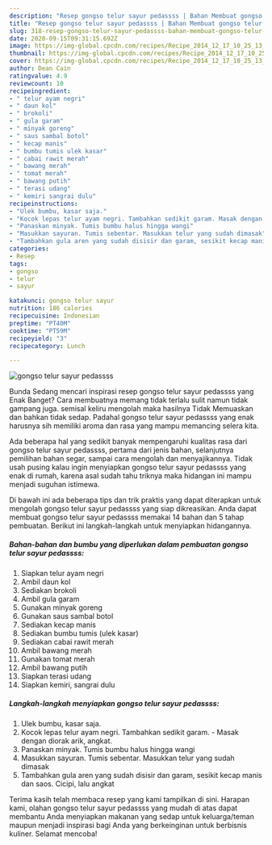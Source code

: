```yaml
---
description: "Resep gongso telur sayur pedassss | Bahan Membuat gongso telur sayur pedassss Yang Sedap"
title: "Resep gongso telur sayur pedassss | Bahan Membuat gongso telur sayur pedassss Yang Sedap"
slug: 318-resep-gongso-telur-sayur-pedassss-bahan-membuat-gongso-telur-sayur-pedassss-yang-sedap
date: 2020-09-15T09:31:15.692Z
image: https://img-global.cpcdn.com/recipes/Recipe_2014_12_17_10_25_13_262_65f2d363e3c728ad99ca/751x532cq70/gongso-telur-sayur-pedassss-foto-resep-utama.jpg
thumbnail: https://img-global.cpcdn.com/recipes/Recipe_2014_12_17_10_25_13_262_65f2d363e3c728ad99ca/751x532cq70/gongso-telur-sayur-pedassss-foto-resep-utama.jpg
cover: https://img-global.cpcdn.com/recipes/Recipe_2014_12_17_10_25_13_262_65f2d363e3c728ad99ca/751x532cq70/gongso-telur-sayur-pedassss-foto-resep-utama.jpg
author: Dean Cain
ratingvalue: 4.9
reviewcount: 10
recipeingredient:
- " telur ayam negri"
- " daun kol"
- " brokoli"
- " gula garam"
- " minyak goreng"
- " saus sambal botol"
- " kecap manis"
- " bumbu tumis ulek kasar"
- " cabai rawit merah"
- " bawang merah"
- " tomat merah"
- " bawang putih"
- " terasi udang"
- " kemiri sangrai dulu"
recipeinstructions:
- "Ulek bumbu, kasar saja."
- "Kocok lepas telur ayam negri. Tambahkan sedikit garam. Masak dengan diorak arik, angkat."
- "Panaskan minyak. Tumis bumbu halus hingga wangi"
- "Masukkan sayuran. Tumis sebentar. Masukkan telur yang sudah dimasak"
- "Tambahkan gula aren yang sudah disisir dan garam, sesikit kecap manis dan saos. Cicipi, lalu angkat"
categories:
- Resep
tags:
- gongso
- telur
- sayur

katakunci: gongso telur sayur 
nutrition: 186 calories
recipecuisine: Indonesian
preptime: "PT40M"
cooktime: "PT59M"
recipeyield: "3"
recipecategory: Lunch

---
```



![gongso telur sayur pedassss](https://img-global.cpcdn.com/recipes/Recipe_2014_12_17_10_25_13_262_65f2d363e3c728ad99ca/751x532cq70/gongso-telur-sayur-pedassss-foto-resep-utama.jpg)

Bunda Sedang mencari inspirasi resep gongso telur sayur pedassss yang Enak Banget? Cara membuatnya memang tidak terlalu sulit namun tidak gampang juga. semisal keliru mengolah maka hasilnya Tidak Memuaskan dan bahkan tidak sedap. Padahal gongso telur sayur pedassss yang enak harusnya sih memiliki aroma dan rasa yang mampu memancing selera kita.

Ada beberapa hal yang sedikit banyak mempengaruhi kualitas rasa dari gongso telur sayur pedassss, pertama dari jenis bahan, selanjutnya pemilihan bahan segar, sampai cara mengolah dan menyajikannya. Tidak usah pusing kalau ingin menyiapkan gongso telur sayur pedassss yang enak di rumah, karena asal sudah tahu triknya maka hidangan ini mampu menjadi suguhan istimewa.




Di bawah ini ada beberapa tips dan trik praktis yang dapat diterapkan untuk mengolah gongso telur sayur pedassss yang siap dikreasikan. Anda dapat membuat gongso telur sayur pedassss memakai 14 bahan dan 5 tahap pembuatan. Berikut ini langkah-langkah untuk menyiapkan hidangannya.

<!--inarticleads1-->

##### Bahan-bahan dan bumbu yang diperlukan dalam pembuatan gongso telur sayur pedassss:

1. Siapkan  telur ayam negri
1. Ambil  daun kol
1. Sediakan  brokoli
1. Ambil  gula garam
1. Gunakan  minyak goreng
1. Gunakan  saus sambal botol
1. Sediakan  kecap manis
1. Sediakan  bumbu tumis (ulek kasar)
1. Sediakan  cabai rawit merah
1. Ambil  bawang merah
1. Gunakan  tomat merah
1. Ambil  bawang putih
1. Siapkan  terasi udang
1. Siapkan  kemiri, sangrai dulu




<!--inarticleads2-->

##### Langkah-langkah menyiapkan gongso telur sayur pedassss:

1. Ulek bumbu, kasar saja.
1. Kocok lepas telur ayam negri. Tambahkan sedikit garam. - Masak dengan diorak arik, angkat.
1. Panaskan minyak. Tumis bumbu halus hingga wangi
1. Masukkan sayuran. Tumis sebentar. Masukkan telur yang sudah dimasak
1. Tambahkan gula aren yang sudah disisir dan garam, sesikit kecap manis dan saos. Cicipi, lalu angkat




Terima kasih telah membaca resep yang kami tampilkan di sini. Harapan kami, olahan gongso telur sayur pedassss yang mudah di atas dapat membantu Anda menyiapkan makanan yang sedap untuk keluarga/teman maupun menjadi inspirasi bagi Anda yang berkeinginan untuk berbisnis kuliner. Selamat mencoba!
